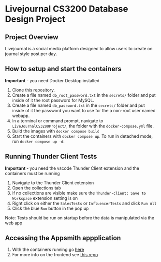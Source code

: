 # Livejournal CS3200 Database Design Project
## Project Overview
Livejournal is a social media platform designed to allow users to create on journal style post per day.

## How to setup and start the containers
**Important** - you need Docker Desktop installed

1. Clone this repository.  
2. Create a file named `db_root_password.txt` in the `secrets/` folder and put inside of it the root password for MySQL. 
3. Create a file named `db_password.txt` in the `secrets/` folder and put inside of it the password you want to use for the a non-root user named webapp. 
4. In a terminal or command prompt, navigate to `LiveJournalCS3200Project/`, the folder with the `docker-compose.yml` file.  
5. Build the images with `docker compose build`
6. Start the containers with `docker compose up`.  To run in detached mode, run `docker compose up -d`.

## Running Thunder Client Tests
**Important** - you need the vscode Thunder Client extension and the containers must be running

1. Navigate to the Thunder Client extension
2. Open the collections tab
3. If no collections are visible make sure the `Thunder-client: Save to Workspace` extension setting is on
4. Right click on either the `SalesTests` or `InfluencerTests` and click `Run All`
5. Click the blue `Run` button in the pop up

Note: Tests should be run on startup before the data is manipulated via the web app

## Accessing the Appsmith appplication
1. With the containers running go [here](http://localhost:8080/app/appsmith3200projectfrontend/post-creation-643f382a67dcf9058096ce3e?branch=master)
2. For more info on the frontend see [this repo](https://github.com/psullivan235/Appsmith3200ProjectFrontend)
